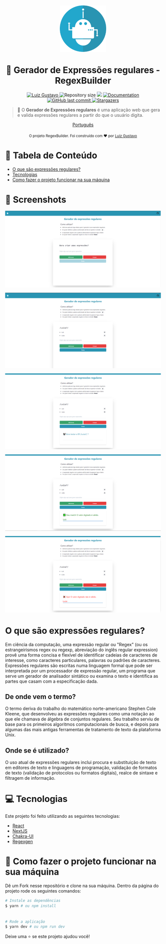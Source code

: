 <p align="center">
   <img src="./.github/logo.png" width="150"/>
</p>

<h1 align="center"> 🤖 Gerador de Expressões regulares - RegexBuilder</h1>

<p align="center">
	<a href="https://www.linkedin.com/in/luiz-gustavo-56146b1a5/">
      <img alt="Luiz Gustavo" src="https://img.shields.io/badge/-LuizGustavo-2994b2?style=flat&logo=Linkedin&logoColor=white" />
   </a>
  <img alt="Repository size" src="https://img.shields.io/github/repo-size/tonicprism/regex-generator?color=2994b2">

  <img src="https://img.shields.io/badge/version-1.0.0-2994b2.svg?cacheSeconds=2592000" />
  <a href="https://github.com/tonicprism/regex-generator/#readme">
    <img alt="Documentation" src="https://img.shields.io/badge/documentation-yes-2994b2.svg" target="_blank" />
  </a>
   <a href="https://github.com/tonicprism/regex-generator/commits/master">
      <img alt="GitHub last commit" src="https://img.shields.io/github/last-commit/tonicprism/regex-generator?color=2994b2">
  </a>
   <a href="https://github.com/tonicprism/regex-generator/stargazers">
      <img alt="Stargazers" src="https://img.shields.io/github/stars/tonicprism/regex-generator?color=2994b2&logo=github">
   </a>
</p>

> 🤖 O **Gerador de Expressões regulares** é uma aplicação web que gera e valida expressões regulares a partir do que o usuário digita.

<p align="center">
    <a href="README-pt.md">Português</a>
</p>

<div align="center">
  <sub>O projeto RegexBuilder. Foi construído com ❤︎ por
    <a href="https://github.com/tonicprism">Luiz Gustavo</a>
  </sub>
</div>

# :pushpin: Tabela de Conteúdo

- [O que são expressões regulares?](#o-que-são-expressões-regulares)
- [Tecnologias](#computer-tecnologias)
- [Como fazer o projeto funcionar na sua máquina](#construction_worker-how-to-run)

# 📸 Screenshots

<p align="center">
   <img src="./.github/screenshot00.png" />
</p>
<p align="center">
   <img src="./.github/screenshot01.png" />
</p>
<p align="center">
   <img src="./.github/screenshot02.png" />
</p>
<p align="center">
   <img src="./.github/screenshot03.png" />
</p>
<p align="center">
   <img src="./.github/screenshot04.png" />
</p>

# O que são expressões regulares?

Em ciência da computação, uma expressão regular ou "Regex" (ou os estrangeirismos regex ou regexp, abreviação do inglês regular expression) provê uma forma concisa e flexível de identificar cadeias de caracteres de interesse, como caracteres particulares, palavras ou padrões de caracteres. Expressões regulares são escritas numa linguagem formal que pode ser interpretada por um processador de expressão regular, um programa que serve um gerador de analisador sintático ou examina o texto e identifica as partes que casam com a especificação dada.

## De onde vem o termo?

O termo deriva do trabalho do matemático norte-americano Stephen Cole Kleene, que desenvolveu as expressões regulares como uma notação ao que ele chamava de álgebra de conjuntos regulares. Seu trabalho serviu de base para os primeiros algoritmos computacionais de busca, e depois para algumas das mais antigas ferramentas de tratamento de texto da plataforma Unix.

## Onde se é utilizado?

O uso atual de expressões regulares inclui procura e substituição de texto em editores de texto e linguagens de programação, validação de formatos de texto (validação de protocolos ou formatos digitais), realce de sintaxe e filtragem de informação.

# :computer: Tecnologias

Este projeto foi feito utilizando as seguintes tecnologias:

- [React](https://pt-br.reactjs.org/)
- [NextJS](https://nextjs.org/)
- [Chakra-UI](https://chakra-ui.com/)
- [Regexgen](https://github.com/devongovett/regexgen)

# :construction_worker: Como fazer o projeto funcionar na sua máquina

Dê um Fork nesse repositório e clone na sua máquina. Dentro da página do projeto rode os seguintes comandos:

```sh
# Instale as dependências
$ yarn # ou npm install


# Rode a aplicação
$ yarn dev # ou npm run dev
```

Deixe uma ⭐️ se este projeto ajudou você!
